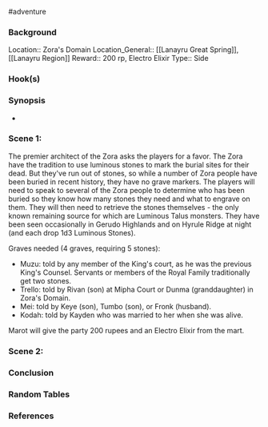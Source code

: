  #adventure 

### Background

Location:: Zora's Domain
Location_General:: [[Lanayru Great Spring]], [[Lanayru Region]]
Reward:: 200 rp, Electro Elixir
Type:: Side

### Hook(s)


### Synopsis

- 

### Scene 1: 

The premier architect of the Zora asks the players for a favor. The Zora have the tradition to use luminous stones to mark the burial sites for their dead. But they've run out of stones, so while a number of Zora people have been buried in recent history, they have no grave markers. The players will need to speak to several of the Zora people to determine who has been buried so they know how many stones they need and what to engrave on them. They will then need to retrieve the stones themselves - the only known remaining source for which are Luminous Talus monsters. They have been seen occasionally in Gerudo Highlands and on Hyrule Ridge at night (and each drop 1d3 Luminous Stones).

Graves needed (4 graves, requiring 5 stones):

* Muzu: told by any member of the King's court, as he was the previous King's Counsel. Servants or members of the Royal Family traditionally get two stones.
* Trello: told by Rivan (son) at Mipha Court or Dunma (granddaughter) in Zora's Domain.
* Mei: told by Keye (son), Tumbo (son), or Fronk (husband).
* Kodah: told by Kayden who was married to her when she was alive.

Marot will give the party 200 rupees and an Electro Elixir from the mart.

### Scene 2: 


### Conclusion


### Random Tables


### References
